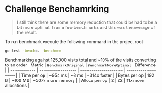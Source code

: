 # Challenge Benchamrking

> I still think there are some memory reduction that could be had to be a bit more optimal. I ran a few benchmarks and this was the average of the result.

To run benchmark execute the following command in the project root
```bash
go test -bench=. -benchmem
```

Benchmarking against 125,000 visits total and ~10% of the visits converting to an order
| Metric        | `BenchmarkOriginal` | `BenchmarkMoreOptimal` | Difference           |
| ------------- | ------------------- | ---------------------- | -------------------- |
| Time per op   | \~954 ms            | \~3 ms                 | \~314x faster        |
| Bytes per op  | 192 B               | ~109 MB                | \~567x more memory   |
| Allocs per op | 2                   | 22                     | 11x more allocations |
